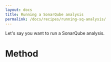 ```yaml
---
layout: docs
title: Running a SonarQube analysis
permalink: /docs/recipes/running-sq-analysis/
---
```


Let's say you want to run a SonarQube analysis.

# Method


